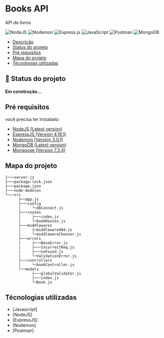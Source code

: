 # Books API

<p id="desc">API de livros </p>

![NodeJS](https://img.shields.io/badge/node.js-6DA55F?style=for-the-badge&logo=node.js&logoColor=white)
![Nodemon](https://img.shields.io/badge/NODEMON-%23323330.svg?style=for-the-badge&logo=nodemon&logoColor=%BBDEAD)
![Express.js](https://img.shields.io/badge/express.js-%23404d59.svg?style=for-the-badge&logo=express&logoColor=%2361DAFB)
![JavaScript](https://img.shields.io/badge/javascript-%23323330.svg?style=for-the-badge&logo=javascript&logoColor=%23F7DF1E)
![Postman](https://img.shields.io/badge/Postman-FF6C37?style=for-the-badge&logo=postman&logoColor=white)
![MongoDB](https://img.shields.io/badge/MongoDB-%234ea94b.svg?style=for-the-badge&logo=mongodb&logoColor=white)
<ul>
    <li><a href="#desc">Descrição</a></li>
    <li><a href="#proj-status">Status do projeto</a></li>
    <li><a href="#pre">Pré requisitos</a></li>
    <li><a href="#mapa">Mapa do projeto</a></li>
    <li><a href="#tecnologias">Técnologias utilizadas</a></li>
</ul>

## :rocket: Status do projeto
<h4 id="proj-status" align="left">Em construção...</h4>

## Pré requisitos
<p id="pre"></p>

você precisa ter instalado:

<ul>
    <li> 
        <a href="https://nodejs.org/en/download">NodeJS (Latest version)</a>
    </li>
    <li> 
        <a href="https://expressjs.com/pt-br/starter/installing.html">ExpressJS (Version 4.18.1)</a>
    </li>
    <li> 
        <a href="https://expressjs.com/pt-br/starter/installing.html">Nodemon (Version 3.0.1)</a>
    </li>
    <li> 
        <a href="https://www.mongodb.com/pt-br">MongoDB (Latest version)</a>
    </li>
    <li> 
        <a href="https://mongoosejs.com/">Mongoose (Version 7.3.4)</a>
    </li>
</ul>
  
## Mapa do projeto
<p id="mapa"></p>

```
├───server.js
├───package-lock.json
├───package.json
├───node-modules
└───src
      ├──app.js
      ├───config
      |     └─dbConnect.js
      ├───routes
      |     ├───index.js
      |     └─bookRoutes.js
      ├───middlewares
      |     ├─middleware404.js
      |     └─middlewareChooser.js
      ├───errors
      |     ├───BaseError.js
      |     ├───IncorrectReq.js
      |     ├───noFound.js
      |     └─ValidationError.js
      ├───controllers
      |     └─bookController.js
      └──models
            ├───globalValidator.js
            ├───index.js
            └─Book.js

```

## Técnologias utilizadas
<p id="tecnologias"></p>

- [Javascript]
- [NodeJS]
- [ExpressJS]
- [Nodemon]
- [Postman]
